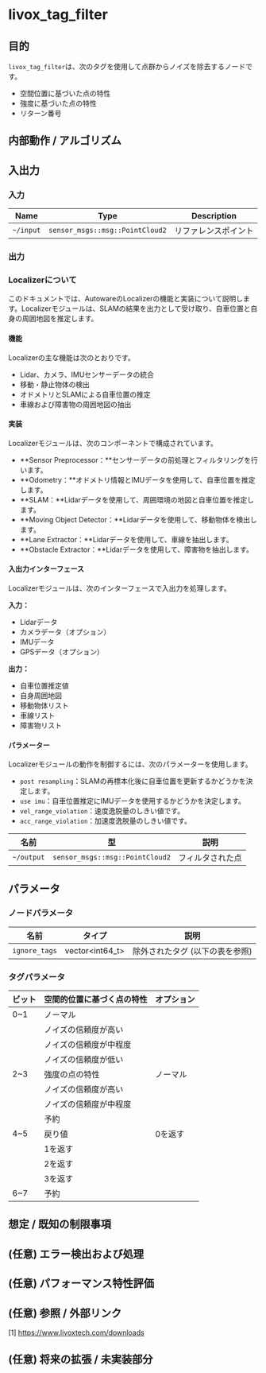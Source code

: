 # livox_tag_filter

## 目的

`livox_tag_filter`は、次のタグを使用して点群からノイズを除去するノードです。

- 空間位置に基づいた点の特性
- 強度に基づいた点の特性
- リターン番号

## 内部動作 / アルゴリズム

## 入出力

### 入力

| Name      | Type                            | Description          |
| --------- | ------------------------------- | -------------------- |
| `~/input` | `sensor_msgs::msg::PointCloud2` | リファレンスポイント |

### 出力

### Localizerについて

このドキュメントでは、AutowareのLocalizerの機能と実装について説明します。Localizerモジュールは、SLAMの結果を出力として受け取り、自車位置と自身の周囲地図を推定します。

#### 機能

Localizerの主な機能は次のとおりです。

- Lidar、カメラ、IMUセンサーデータの統合
- 移動・静止物体の検出
- オドメトリとSLAMによる自車位置の推定
- 車線および障害物の周囲地図の抽出

#### 実装

Localizerモジュールは、次のコンポーネントで構成されています。

- **Sensor Preprocessor：**センサーデータの前処理とフィルタリングを行います。
- **Odometry：**オドメトリ情報とIMUデータを使用して、自車位置を推定します。
- **SLAM：**Lidarデータを使用して、周囲環境の地図と自車位置を推定します。
- **Moving Object Detector：**Lidarデータを使用して、移動物体を検出します。
- **Lane Extractor：**Lidarデータを使用して、車線を抽出します。
- **Obstacle Extractor：**Lidarデータを使用して、障害物を抽出します。

#### 入出力インターフェース

Localizerモジュールは、次のインターフェースで入出力を処理します。

**入力：**

- Lidarデータ
- カメラデータ（オプション）
- IMUデータ
- GPSデータ（オプション）

**出力：**

- 自車位置推定値
- 自身周囲地図
- 移動物体リスト
- 車線リスト
- 障害物リスト

#### パラメーター

Localizerモジュールの動作を制御するには、次のパラメーターを使用します。

- `post resampling`：SLAMの再標本化後に自車位置を更新するかどうかを決定します。
- `use imu`：自車位置推定にIMUデータを使用するかどうかを決定します。
- `vel_range_violation`：速度逸脱量のしきい値です。
- `acc_range_violation`：加速度逸脱量のしきい値です。

| 名前       | 型                              | 説明             |
| ---------- | ------------------------------- | ---------------- |
| `~/output` | `sensor_msgs::msg::PointCloud2` | フィルタされた点 |

## パラメータ

### ノードパラメータ

| 名前          | タイプ          | 説明                            |
| ------------- | --------------- | ------------------------------- |
| `ignore_tags` | vector<int64_t> | 除外されたタグ (以下の表を参照) |

### タグパラメータ

| ビット | 空間的位置に基づく点の特性 | オプション |
| ------ | -------------------------- | ---------- |
| 0~1    | ノーマル                   |            |
|        | ノイズの信頼度が高い       |            |
|        | ノイズの信頼度が中程度     |            |
|        | ノイズの信頼度が低い       |            |
| 2~3    | 強度の点の特性             | ノーマル   |
|        | ノイズの信頼度が高い       |            |
|        | ノイズの信頼度が中程度     |            |
|        | 予約                       |            |
| 4~5    | 戻り値                     | 0を返す    |
|        | 1を返す                    |            |
|        | 2を返す                    |            |
|        | 3を返す                    |            |
| 6~7    | 予約                       |            |

## 想定 / 既知の制限事項

## (任意) エラー検出および処理

## (任意) パフォーマンス特性評価

## (任意) 参照 / 外部リンク

[1] <https://www.livoxtech.com/downloads>

## (任意) 将来の拡張 / 未実装部分
